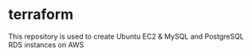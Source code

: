 # terraform
This repository is used to create Ubuntu EC2 &amp; MySQL and PostgreSQL RDS instances on AWS
